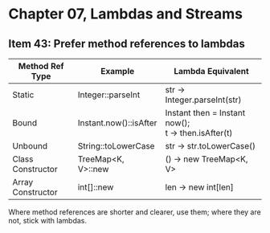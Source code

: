 # Chapter 07, Lambdas and Streams
## Item 43: Prefer method references to lambdas

| Method Ref Type | Example | Lambda Equivalent |
| --------------- | ------- | ----------------- |
| Static | Integer::parseInt| str -> Integer.parseInt(str)|
| Bound | Instant.now()::isAfter | Instant then = Instant now(); <br/> t -> then.isAfter(t)|
| Unbound | String::toLowerCase|str -> str.toLowerCase()|
| Class Constructor | TreeMap<K, V>::new | () -> new TreeMap<K, V>
| Array Constructor | int[]::new | len -> new int[len] |

Where method references are shorter and clearer, use them; where they are not, stick with lambdas.